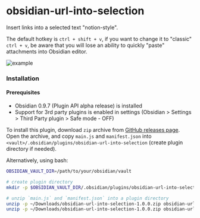 # obsidian-url-into-selection

Insert links into a selected text "notion-style".

The default hotkey is `ctrl + shift + v`, if you want to change it to "classic" `ctrl + v`, 
be aware that you will lose an ability to quickly "paste" attachments into Obsidian editor.


![example](https://user-images.githubusercontent.com/4748206/97376946-665f1d00-18c7-11eb-8fd8-de2976fcdb47.gif)

### Installation


#### Prerequisites

- Obsidian 0.9.7 (Plugin API alpha release) is installed
- Support for 3rd party plugins is enabled in settings (Obsidian > Settings > Third Party plugin > Safe mode - OFF)


To install this plugin, download `zip` archive from [GitHub releases page](https://github.com/denolehov/obsidian-url-into-selection/releases).
Open the archive, and copy `main.js` and `manifest.json` into `<vault>/.obsidian/plugins/obsidian-url-into-selection` (create plugin directory if needed).

Alternatively, using bash:
```bash
OBSIDIAN_VAULT_DIR=/path/to/your/obsidian/vault

# create plugin directory
mkdir -p $OBSIDIAN_VAULT_DIR/.obsidian/plugins/obsidian-url-into-selection

# unzip `main.js` and `manifest.json` into a plugin directory
unzip -p ~/Downloads/obsidian-url-into-selection-1.0.0.zip obsidian-url-into-selection-0.0.6/main.js > $OBSIDIAN_VAULT_DIR/.obsidian/plugins/obsidian-url-into-selection/main.js
unzip -p ~/Downloads/obsidian-url-into-selection-1.0.0.zip obsidian-url-into-selection-0.0.6/manifest.json > $OBSIDIAN_VAULT_DIR/.obsidian/plugins/obsidian-url-into-selection/manifest.json
```
